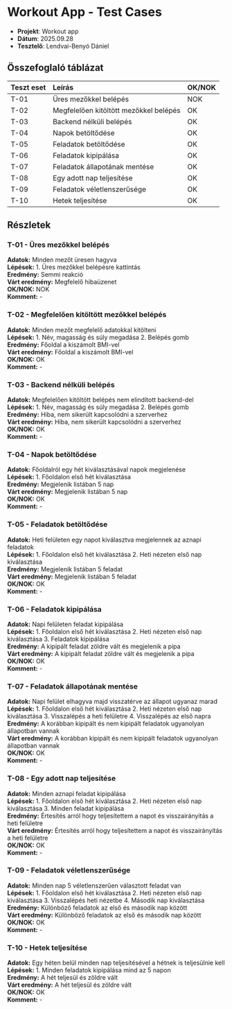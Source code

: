 # Workout App - Test Cases

- **Projekt**: Workout app  
- **Dátum**: 2025.09.28  
- **Tesztelő**: Lendvai-Benyó Dániel  

## Összefoglaló táblázat

| Teszt eset   | Leírás                                 | OK/NOK   |
|:-------------|:---------------------------------------|:---------|
| T-01         | Üres mezőkkel belépés                  | NOK      |
| T-02         | Megfelelően kitöltött mezőkkel belépés | OK       |
| T-03         | Backend nélküli belépés                | OK       |
| T-04         | Napok betöltődése                      | OK       |
| T-05         | Feladatok betöltődése                  | OK       |
| T-06         | Feladatok kipipálása                   | OK       |
| T-07         | Feladatok állapotának mentése          | OK       |
| T-08         | Egy adott nap teljesítése              | OK       |
| T-09         | Feladatok véletlenszerűsége            | OK       |
| T-10         | Hetek teljesítése                      | OK       |

## Részletek


### T-01 - Üres mezőkkel belépés

**Adatok:** Minden mezőt üresen hagyva  
**Lépések:** 1. Üres mezőkkel belépésre kattintás  
**Eredmény:** Semmi reakció  
**Várt eredmény:** Megfelelő hibaüzenet  
**OK/NOK:** NOK  
**Komment:** -  


### T-02 - Megfelelően kitöltött mezőkkel belépés

**Adatok:** Minden mezőt megfelelő adatokkal kitölteni  
**Lépések:** 1. Név, magasság és súly megadása  2. Belépés gomb  
**Eredmény:** Főoldal a kiszámolt BMI-vel  
**Várt eredmény:** Főoldal a kiszámolt BMI-vel  
**OK/NOK:** OK  
**Komment:** -  


### T-03 - Backend nélküli belépés

**Adatok:** Megfelelően kitöltött belépés nem elindított backend-del  
**Lépések:** 1. Név, magasság és súly megadása  2. Belépés gomb  
**Eredmény:** Hiba, nem sikerült kapcsolódni a szerverhez  
**Várt eredmény:** Hiba, nem sikerült kapcsolódni a szerverhez  
**OK/NOK:** OK  
**Komment:** -  


### T-04 - Napok betöltődése

**Adatok:** Főoldalról egy hét kiválasztásával napok megjelenése  
**Lépések:** 1. Főoldalon első hét kiválasztása  
**Eredmény:** Megjelenik listában 5 nap  
**Várt eredmény:** Megjelenik listában 5 nap  
**OK/NOK:** OK  
**Komment:** -  


### T-05 - Feladatok betöltődése

**Adatok:** Heti felületen egy napot kiválasztva megjelennek az aznapi feladatok  
**Lépések:** 1. Főoldalon első hét kiválasztása  2. Heti nézeten első nap kiválasztása  
**Eredmény:** Megjelenik listában 5 feladat  
**Várt eredmény:** Megjelenik listában 5 feladat  
**OK/NOK:** OK  
**Komment:** -  


### T-06 - Feladatok kipipálása

**Adatok:** Napi felületen feladat kipipálása  
**Lépések:** 1. Főoldalon első hét kiválasztása  2. Heti nézeten első nap kiválasztása  3. Feladatok kipipálása  
**Eredmény:** A kipipált feladat zöldre vált és megjelenik a pipa  
**Várt eredmény:** A kipipált feladat zöldre vált és megjelenik a pipa  
**OK/NOK:** OK  
**Komment:** -  


### T-07 - Feladatok állapotának mentése

**Adatok:** Napi felület elhagyva majd visszatérve az állapot ugyanaz marad  
**Lépések:** 1. Főoldalon első hét kiválasztása  2. Heti nézeten első nap kiválasztása  3. Visszalépés a heti felületre  4. Visszalépés az első napra  
**Eredmény:** A korábban kipipált és nem kipipált feladatok ugyanolyan állapotban vannak  
**Várt eredmény:** A korábban kipipált és nem kipipált feladatok ugyanolyan állapotban vannak  
**OK/NOK:** OK  
**Komment:** -  


### T-08 - Egy adott nap teljesítése

**Adatok:** Minden aznapi feladat kipipálása  
**Lépések:** 1. Főoldalon első hét kiválasztása  2. Heti nézeten első nap kiválasztása  3. Minden feladat kipipálása  
**Eredmény:** Értesítés arról hogy teljesítettem a napot és visszairányítás a heti felületre  
**Várt eredmény:** Értesítés arról hogy teljesítettem a napot és visszairányítás a heti felületre  
**OK/NOK:** OK  
**Komment:** -  


### T-09 - Feladatok véletlenszerűsége

**Adatok:** Minden nap 5 véletlenszerűen választott feladat van  
**Lépések:** 1. Főoldalon első hét kiválasztása  2. Heti nézeten első nap kiválasztása  3. Visszalépés heti nézetbe  4. Második nap kiválasztása  
**Eredmény:** Különböző feladatok az első és második nap között  
**Várt eredmény:** Különböző feladatok az első és második nap között  
**OK/NOK:** OK  
**Komment:** -  


### T-10 - Hetek teljesítése

**Adatok:** Egy héten belül minden nap teljesítésével a hétnek is teljesülnie kell  
**Lépések:** 1. Minden feladatok kipipálása mind az 5 napon  
**Eredmény:** A hét teljesül és zöldre vált  
**Várt eredmény:** A hét teljesül és zöldre vált  
**OK/NOK:** OK  
**Komment:** -  

